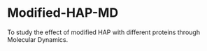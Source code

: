 # Modified-HAP-MD
To study the effect of modified HAP with different proteins through Molecular Dynamics.

